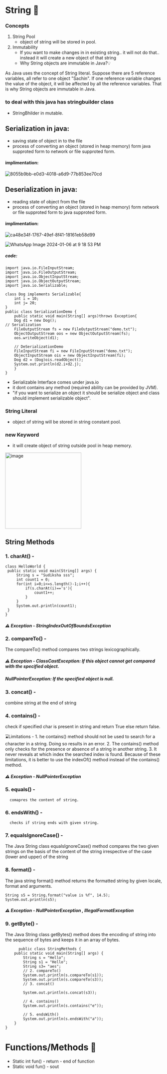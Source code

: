# String 🚀

### Concepts
1. String Pool
   - object of string will be stored in pool.
2. Immutability
   - If you want to make changes in in existing string.. it will not do that.. instead it will create a new object of that string
   - Why String objects are immutable in Java?💡
     
As Java uses the concept of String literal. Suppose there are 5 reference variables, all refer to one object "Sachin". If one reference variable changes the value of the object, it will be affected by all the reference variables. That is why String objects are immutable in Java.
  
### to deal with this java has stringbuilder class
- StringBhilder in mutable.


## Serialization in java:

- saving state of object in to the file
- process of converting an object (stored in heap memory) form java supproted form to network or file supproted form.
#### implimentation:

![8055b9bb-e0d3-4018-a6d9-77b853ee70cd](https://github.com/aishwarya0714/Daily-Preparation-/assets/136805991/a33d9623-4883-4a89-b17b-a39ea2a1a45b)

## Deserialization in java:

- reading state of object from the file
- process of converting an object (stored in heap memory) form network or file supproted form to java supproted form.
#### implimentation:

![ca48e34f-1767-49ef-8f41-18161eb58d99](https://github.com/aishwarya0714/Daily-Preparation-/assets/136805991/3fbc81a6-a699-48a2-87f8-d72769b68498)



![WhatsApp Image 2024-01-06 at 9 18 53 PM](https://github.com/aishwarya0714/Daily-Preparation-/assets/136805991/00556cf8-91be-4c69-8ba3-4bdd6a04d759)

##### code:

```
import java.io.FileInputStream;
import java.io.FileOutputStream;
import java.io.ObjectInputStream;
import java.io.ObjectOutputStream;
import java.io.Serializable;

class Dog implements Serializable{
    int i = 10;
    int j= 20;
}
public class SerializationDemo {
    public static void main(String[] args)throws Exception{
    Dog d1 = new Dog();
// Serialization
    FileOutputStream fs = new FileOutputStream("demo.txt");
    ObjectOutputStream oos = new ObjectOutputStream(fs);
    oos.writeObject(d1);

    // DeSerializationDemo
    FileInputStream fi = new FileInputStream("demo.txt");
    ObjectInputStream ois = new ObjectInputStream(fi);
    Dog d2 = (Dog)ois.readObject();
    System.out.println(d2.i+d2.j);
    }
}

```

- Serializable Interface comes under java.io
- it dont contains any method (required ability can be provided by JVM).
- "if you want to serialize an object it should be serialize object and class should implement serializable object".


### String Literal
- object of string will be stored in string constant pool.

### new Keyword
- it will create object of string outside pool in heap memory.

<img width="244" alt="image" src="https://github.com/aishwarya0714/Daily-Preparation-/assets/136805991/2d5f1597-1e00-4d41-a6fa-f51d8cb5674f">

## String Methods

### 1. charAt() - 
   ```
class HelloWorld {
    public static void main(String[] args) {
        String s = "Sudiksha sss";
        int count1 = 0;
        for(int i=0;i<=s.length()-1;i++){
            if(s.charAt(i)=='s'){
                count1++;
            }
        }
        System.out.println(count1);     
    }
} 
```
   ##### ⚠️ Exception - StringIndexOutOfBoundsException

### 2. compareTo() -
   The compareTo() method compares two strings lexicographically.

   ##### ⚠️ Exception - ClassCastException: If this object cannot get compared with the specified object. 
   ##### NullPointerException: If the specified object is null.

### 3. concat() - 
   combine string at the end of string 
   
### 4. contains() - 
   check if specified char is present in string and return True else return false.

   ⌛Limitations -
      1. he contains() method should not be used to search for a character in a string. Doing so results in an error.
      2. The contains() method only checks for the presence or absence of a string in another string. 
      3. It never reveals at which index the searched index is found. Because of these limitations, it is better to use the indexOf() method instead of the contains() method.

 ##### ⚠️ Exception - NullPointerException

### 5. equals() - 
      comapres the content of string.

### 6. endsWith() - 
      checks if string ends with given string.

### 7. equalsIgnoreCase() - 
   The Java String class equalsIgnoreCase() method compares the two given strings on the basis of the content of the string irrespective of the case (lower and upper) of the string

### 8. format() - 
   The java string format() method returns the formatted string by given locale, format and arguments.

```
String s5 = String.format("value is %f", 14.5);
System.out.println(s5);
```
 ##### ⚠️ Exception - NullPointerException , IllegalFormatException 

### 9. getByte() - 
   The Java String class getBytes() method does the encoding of string into the sequence of bytes and keeps it in an array of bytes.
```
      public class StringMethods {
    public static void main(String[] args) {
        String s = "Hello";
        String s1 = "Hello";
        String s3= "aes";
        // 2. compareTo()
        System.out.println(s.compareTo(s1));
        System.out.println(s.compareTo(s3));
        // 3. concat() 

        System.out.println(s.concat(s3));

        // 4. contains()
        System.out.println(s.contains("e"));

        // 5. endsWith()
        System.out.println(s.endsWith("a"));
    }
}
```
# Functions/Methods 🚀
- Static int fun() - return - end of function
- Static void fun() - sout 
